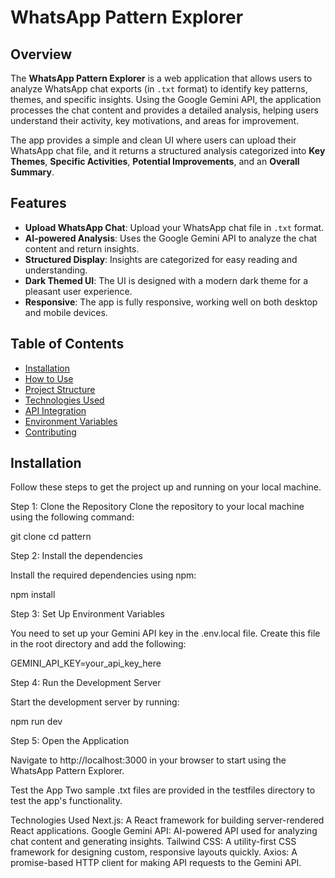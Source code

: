 # WhatsApp Pattern Explorer

## Overview
The **WhatsApp Pattern Explorer** is a web application that allows users to analyze WhatsApp chat exports (in `.txt` format) to identify key patterns, themes, and specific insights. Using the Google Gemini API, the application processes the chat content and provides a detailed analysis, helping users understand their activity, key motivations, and areas for improvement.

The app provides a simple and clean UI where users can upload their WhatsApp chat file, and it returns a structured analysis categorized into **Key Themes**, **Specific Activities**, **Potential Improvements**, and an **Overall Summary**.

## Features
- **Upload WhatsApp Chat**: Upload your WhatsApp chat file in `.txt` format.
- **AI-powered Analysis**: Uses the Google Gemini API to analyze the chat content and return insights.
- **Structured Display**: Insights are categorized for easy reading and understanding.
- **Dark Themed UI**: The UI is designed with a modern dark theme for a pleasant user experience.
- **Responsive**: The app is fully responsive, working well on both desktop and mobile devices.

## Table of Contents
- [Installation](#installation)
- [How to Use](#how-to-use)
- [Project Structure](#project-structure)
- [Technologies Used](#technologies-used)
- [API Integration](#api-integration)
- [Environment Variables](#environment-variables)
- [Contributing](#contributing)

## Installation

Follow these steps to get the project up and running on your local machine.

 Step 1: Clone the Repository
Clone the repository to your local machine using the following command:

git clone <repository-url>
cd pattern

Step 2: Install the dependencies

Install the required dependencies using npm:

npm install

Step 3: Set Up Environment Variables

You need to set up your Gemini API key in the .env.local file. Create this file in the root directory and add the following:

GEMINI_API_KEY=your_api_key_here

Step 4: Run the Development Server

Start the development server by running:

npm run dev

Step 5: Open the Application

Navigate to http://localhost:3000 in your browser to start using the WhatsApp Pattern Explorer.

Test the App
Two sample .txt files are provided in the testfiles directory to test the app's functionality.

Technologies Used
Next.js: A React framework for building server-rendered React applications.
Google Gemini API: AI-powered API used for analyzing chat content and generating insights.
Tailwind CSS: A utility-first CSS framework for designing custom, responsive layouts quickly.
Axios: A promise-based HTTP client for making API requests to the Gemini API.
